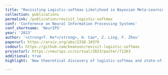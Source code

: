 ```yaml
---
title: "Revisiting Logistic-softmax Likelihood in Bayesian Meta-Learning for Few-Shot Classification"
collection: publications
permalink: /publication/revisit_logistic-softmax
conf: 'Conference on Neural Information Processing Systems'
conf_shortname: 'NeurIPS'
year: '2023'
author: '<strong>T. Ke*</strong>, H. Cao*, Z. Ling, F. Zhou'
paperurl: https://arxiv.org/abs/2310.10379
codeurl: https://github.com/keanson/revisit-logistic-softmax
projecturl: https://neurips.cc/virtual/2023/poster/71263
additional: true
highlight: 'New theoretical discovery of logistic-softmax and state-of-the-art result with mean-field approximation.'

---
```

